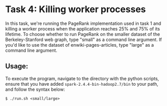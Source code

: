 # Task 4: Killing worker processes

In this task, we're running the PageRank implementation used in task 1 and killing a worker process when the application reaches 25% and 75% of its lifetime. 
To choose whether to run PageRank on the smaller dataset of the Berkeley-Stanford web graph, type "small" as a command line argument. If you'd like to use the dataset of enwiki-pages-articles, type "large" as a command line argument. 

## Usage:
To execute the program, navigate to the directory with the python scripts, ensure that you have added `spark-2.4.4-bin-hadoop2.7/bin` to your path, and follow the syntax below:
```
$ ./run.sh <small/large> 
```
